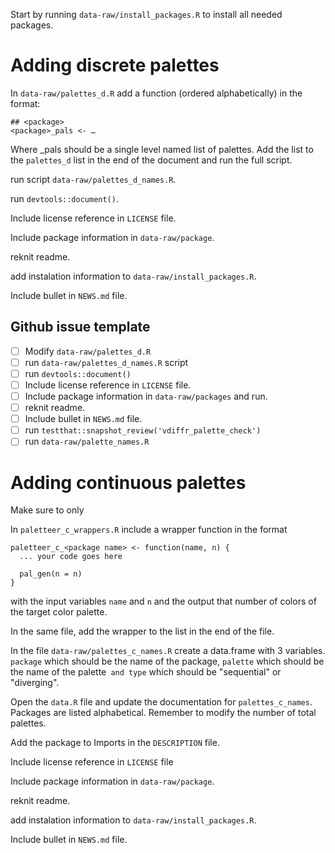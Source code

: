 Start by running `data-raw/install_packages.R` to install all needed packages.

# Adding discrete palettes

In `data-raw/palettes_d.R` add a function (ordered alphabetically) in the format:  

```
## <package>
<package>_pals <- …
```

Where <package>_pals should be a single level named list of palettes. Add the list to the `palettes_d` list in the end of the document and run the full script.  

run script `data-raw/palettes_d_names.R`.

run `devtools::document()`.  

Include license reference in `LICENSE` file.

Include package information in `data-raw/package`.

reknit readme.

add instalation information to `data-raw/install_packages.R`.

Include bullet in `NEWS.md` file.

## Github issue template

- [ ] Modify `data-raw/palettes_d.R`
- [ ] run `data-raw/palettes_d_names.R` script
- [ ] run `devtools::document()`
- [ ] Include license reference in `LICENSE` file.
- [ ] Include package information in `data-raw/packages` and run.
- [ ] reknit readme.
- [ ] Include bullet in `NEWS.md` file.
- [ ] run `testthat::snapshot_review('vdiffr_palette_check')`
- [ ] run `data-raw/palette_names.R` 

# Adding continuous palettes

Make sure to only 

In `paletteer_c_wrappers.R` include a wrapper function in the format

```
paletteer_c_<package name> <- function(name, n) {
  ... your code goes here

  pal_gen(n = n)
}
```

with the input variables `name` and `n` and the output that number of colors of the target color palette.  

In the same file, add the wrapper to the list in the end of the file.

In the file `data-raw/palettes_c_names.R` create a data.frame with 3 variables. `package` which should be the name of the package, `palette` which should be the name of the palette` and type` which should be "sequential" or "diverging".  

Open the `data.R` file and update the documentation for `palettes_c_names`. Packages are listed alphabetical. Remember to modify the number of total palettes.  

Add the package to Imports in the `DESCRIPTION` file.  

Include license reference in `LICENSE` file  

Include package information in `data-raw/package`.

reknit readme.

add instalation information to `data-raw/install_packages.R`.

Include bullet in `NEWS.md` file.
